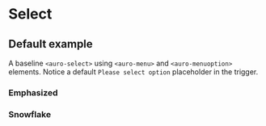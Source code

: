 <!--
The demo.md file is a compiled document. No edits should be made directly to this file.

demo.md is created by running `npm run build:markdownDocs`.

This file is generated based on a template fetched from `./docs/partials/demo.md`
-->

# Select

<!-- AURO-GENERATED-CONTENT:START (FILE:src=./../docs/partials/description.md) -->
<!-- AURO-GENERATED-CONTENT:END -->

## Default example

A baseline `<auro-select>` using `<auro-menu>` and `<auro-menuoption>` elements. Notice a default `Please select option` placeholder in the trigger.

<div class="exampleWrapper">
  <!-- AURO-GENERATED-CONTENT:START (FILE:src=./../apiExamples/classic/basic.html) -->
  <!-- AURO-GENERATED-CONTENT:END -->
</div>

<div class="exampleWrapper--ondark" aria-hidden>
  <!-- AURO-GENERATED-CONTENT:START (FILE:src=./../apiExamples/classic/basic-ondark.html) -->
  <!-- AURO-GENERATED-CONTENT:END -->
</div>

### Emphasized 

<div class="exampleWrapper">
  <!-- AURO-GENERATED-CONTENT:START (FILE:src=./../apiExamples/emphasized/basic.html) -->
  <!-- AURO-GENERATED-CONTENT:END -->
</div>

<div class="exampleWrapper--ondark" aria-hidden>
  <!-- AURO-GENERATED-CONTENT:START (FILE:src=./../apiExamples/emphasized/basic-ondark.html) -->
  <!-- AURO-GENERATED-CONTENT:END -->
</div>

### Snowflake 

<div class="exampleWrapper">
  <!-- AURO-GENERATED-CONTENT:START (FILE:src=./../apiExamples/snowflake/basic.html) -->
  <!-- AURO-GENERATED-CONTENT:END -->
</div>

<div class="exampleWrapper--ondark" aria-hidden>
  <!-- AURO-GENERATED-CONTENT:START (FILE:src=./../apiExamples/snowflake/basic-ondark.html) -->
  <!-- AURO-GENERATED-CONTENT:END -->
</div>

